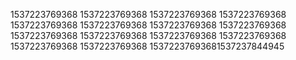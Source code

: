1537223769368
1537223769368
1537223769368
1537223769368
1537223769368
1537223769368
1537223769368
1537223769368
1537223769368
1537223769368
1537223769368
1537223769368
1537223769368
1537223769368
15372237693681537237844945